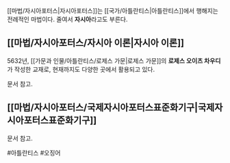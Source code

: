 [[마법/자시아포터스|자시아포터스]]는 [[국가/아틀란티스|아틀란티스]]에서 행해지는 전례적인 마법이다. 줄여서 **자시아**라고도 부른다.

## [[마법/자시아포터스/자시아 이론|자시아 이론]]
5632년, [[가문과 인물/아틀란티스/로제스 가문|로제스 가문]]의 **로제스 오이츠 차우디**가 작성한 교재로, 현재까지도 다양한 곳에서 활용되고 있다.

문서 참고.

## [[마법/자시아포터스/국제자시아포터스표준화기구|국제자시아포터스표준화기구]]
문서 참고.

#아틀란티스 #오징어 